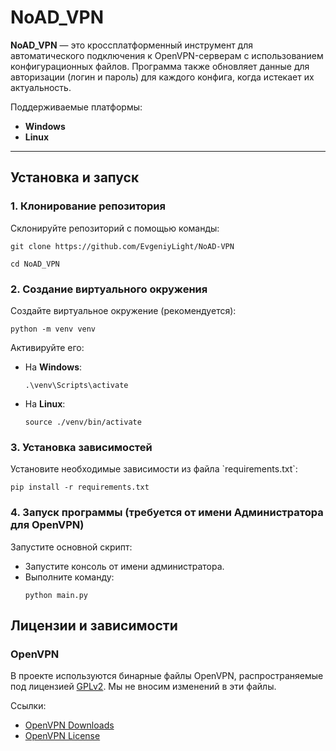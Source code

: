 # NoAD_VPN

**NoAD_VPN** — это кроссплатформенный инструмент для автоматического подключения к OpenVPN-серверам с использованием конфигурационных файлов. Программа также обновляет данные для авторизации (логин и пароль) для каждого конфига, когда истекает их актуальность.

Поддерживаемые платформы:
- **Windows**
- **Linux**

---

## Установка и запуск

### 1. Клонирование репозитория
Склонируйте репозиторий с помощью команды:
```
git clone https://github.com/EvgeniyLight/NoAD-VPN
```
```
cd NoAD_VPN
```

### 2. Создание виртуального окружения
Создайте виртуальное окружение (рекомендуется):
```
python -m venv venv
```

Активируйте его:
- На **Windows**:
  ```
  .\venv\Scripts\activate
  ```
- На **Linux**:
  ```
  source ./venv/bin/activate
  ```

### 3. Установка зависимостей
Установите необходимые зависимости из файла \`requirements.txt\`:
```
pip install -r requirements.txt
```

### 4. Запуск программы (требуется от имени Администратора для OpenVPN)
Запустите основной скрипт:
- Запустите консоль от имени администратора.
- Выполните команду:
  ```
  python main.py
  ```

## Лицензии и зависимости

### OpenVPN
В проекте используются бинарные файлы OpenVPN, распространяемые под лицензией [GPLv2](https://www.gnu.org/licenses/gpl-2.0.html). Мы не вносим изменений в эти файлы.

Ссылки:
- [OpenVPN Downloads](https://openvpn.net/community-downloads/)
- [OpenVPN License](https://openvpn.net/License/)

